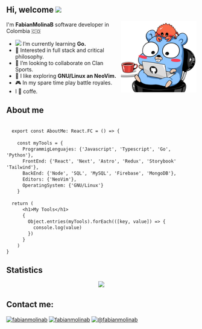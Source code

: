 <h2>Hi, welcome <img src="https://emojis.slackmojis.com/emojis/images/1588315024/8823/hyperkitty.gif?1588315024" width="30" /></h2>

<img src="./images/gopher.jpg" width="200" align="right">

<p align="left" > I'm <b>FabianMolinaB</b> software developer in Colombia 🇨🇴
  
- <img src="https://media.giphy.com/media/9PwWklO9tSELtIhBka/giphy.gif" width="30"> I’m currently learning <b>Go.</b>
- 🧐 Interested in full stack and critical philosophy.
- 👏 I’m looking to collaborate on Clan Sports.
- 🥺 I like exploring <b>GNU/Linux an NeoVim.</b>
- 🎮 In my spare time play battle royales.
- I 🤎 coffe.

<h2>About me </h2>

```tsx
  
  export const AboutMe: React.FC = () => {
  
    const myTools = {
      ProgrammigLenguajes: {'Javascript', 'Typescript', 'Go', 'Python'},
      FrontEnd: {'React', 'Next', 'Astro', 'Redux', 'Storybook' 'Tailwind'},
      BackEnd: {'Node', 'SQL', 'MySQL', 'Firebase', 'MongoDB'},
      Editors: {'NeoVim'},
      OperatingSystem: {'GNU/Linux'}
    }
  
  return (
      <h1>My Tools</h1>
      {
        Object.entries(myTools).forEach(([key, value]) => {
          console.log(value)
        })
      }
    )
}
```
  
<h2> Statistics</h2>
<p align="center">
  <img height="50%" width="auto" src ="https://github-readme-stats.vercel.app/api/top-langs/?username=fabianmolinab&layout=compact&hide_border=true&theme=darcula&bg_color=00000000&langs_count=6&hide=jupyter%20notebook,tex,css,php&exclude_repo=Pacman-AI">
</p>  
<h2 align="left">Contact me: </h2>
<p align="left">
<a href="https://twitter.com/fabianmolinab" target="blank"><img align="center" src="https://raw.githubusercontent.com/rahuldkjain/github-profile-readme-generator/master/src/images/icons/Social/twitter.svg" alt="fabianmolinab" height="30" width="40" /></a>
<a href="https://linkedin.com/in/fabianmolinab" target="blank"><img align="center" src="https://raw.githubusercontent.com/rahuldkjain/github-profile-readme-generator/master/src/images/icons/Social/linked-in-alt.svg" alt="fabianmolinab" height="30" width="40" /></a>
<a href="https://medium.com/@fabianmolinab" target="blank"><img align="center" src="https://raw.githubusercontent.com/rahuldkjain/github-profile-readme-generator/master/src/images/icons/Social/medium.svg" alt="@fabianmolinab" height="30" width="40" /></a>
</p>
